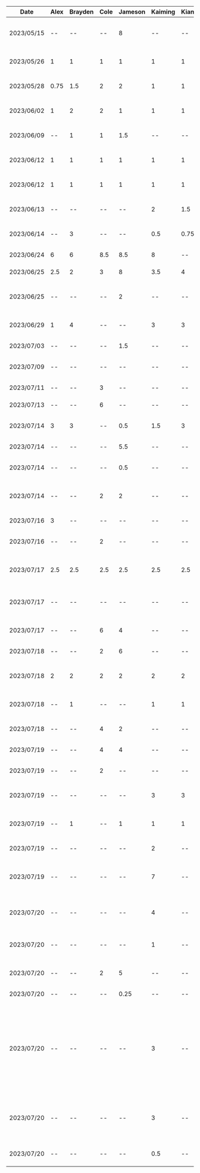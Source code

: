| Date | Alex | Brayden | Cole | Jameson | Kaiming | Kian | Toluwa | Task|
| --- | --- | --- |---| --- | --- | --- | --- | --- |
| 2023/05/15 | -- | -- | -- | 8 | -- | -- | -- | Learning Kotlin / Jetpack Compose |
| 2023/05/26 | 1 | 1 | 1 | 1 | 1 | 1 | 1 | Project brainstorming meeting |
| 2023/05/28 | 0.75 | 1.5 | 2 | 2 | 1 | 1 | 1 | Project proposal presentation |
| 2023/06/02 | 1 | 2 | 2 | 1 | 1 | 1 | 1 | Project proposal document |
| 2023/06/09 | -- | 1 | 1 | 1.5 | -- | -- | -- | Project Skeleton Creation |
| 2023/06/12 | 1 | 1 | 1 | 1 | 1 | 1 | 1 | D2: Buddy Proposal Review |
| 2023/06/12 | 1 | 1 | 1 | 1 | 1 | 1 | 1 | Architecture Brainstorm Meeting |
| 2023/06/13 | -- | -- | -- | -- | 2 | 1.5 | 1.5 | D2: Buddy proposal document |
| 2023/06/14 | -- | 3 | -- | -- | 0.5 | 0.75 | -- | D2: Buddy proposal document |
| 2023/06/24 | 6 | 6 | 8.5 | 8.5 | 8 | -- | 8.5 | D3: Demo feature work |
| 2023/06/25 | 2.5 | 2 | 3 | 8 | 3.5 | 4 | -- | D3: Demo feature work |
| 2023/06/25 | -- | -- | -- | 2 | -- | -- | -- | Passing data between views and improving nav |
| 2023/06/29 | 1 | 4 | -- | -- | 3 | 3 | 3 | D3: Prototype document work |
| 2023/07/03 | -- | -- | -- | 1.5 | -- | -- | -- | Changing input types |
| 2023/07/09 | -- | -- | -- | -- | -- | -- | 3 | working on authentication layer |
| 2023/07/11 | -- | -- | 3 | -- | -- | -- | -- | modifiable events |
| 2023/07/13 | -- | -- | 6 | -- | -- | -- | -- | modifiable events |
| 2023/07/14 | 3 | 3 | -- | 0.5 | 1.5 | 3 | -- | D4: Architectural Styles |
| 2023/07/14 | -- | -- | -- | 5.5 | -- | -- | -- | Adding Places API |
| 2023/07/14 | -- | -- | -- | 0.5 | -- | -- | -- | Fixing navigation bugs |
| 2023/07/14 | -- | -- | 2 | 2 | -- | -- | -- | upcoming maps feature designing and planning |
| 2023/07/16 | 3 | -- | -- | -- | -- | -- | -- | Add user to trip in the UI |
| 2023/07/16 | -- | -- | 2 | -- | -- | -- | -- | modifiable events debugging |
| 2023/07/17 | 2.5 | 2.5 | 2.5 | 2.5 | 2.5 | 2.5 | 2.5 | Group meeting, task planning and allocation |
| 2023/07/17 | -- | -- | -- | -- | -- | -- | 3 | working on saving authentication state |
| 2023/07/17 | -- | -- | 6 | 4 | -- | -- | -- | modifiable events debugging |
| 2023/07/18 | -- | -- | 2 | 6 | -- | -- | -- | get latlng from location |
| 2023/07/18 | 2 | 2 | 2 | 2 | 2 | 2 | 2 | Group meeting, deliverable task planning |
| 2023/07/18 | -- | 1 | -- | -- | 1 | 1 | -- | Budget feature designing |
| 2023/07/18 | -- | -- | 4 | 2 | -- | -- | -- | modify and delete events fixes |
| 2023/07/19 | -- | -- | 4 | 4 | -- | -- | -- | finish add delete events |
| 2023/07/19 | -- | -- | 2 | -- | -- | -- | -- | Add trip details to itinerary page |
| 2023/07/19 | -- | -- | -- | -- | 3 | 3 | -- | D5: Design Patterns Examples |
| 2023/07/19 | -- | 1 | -- | 1 | 1 | 1 | -- | discussion on budget feature design |
| 2023/07/19 | -- | -- | -- | -- | 2 | -- | -- | learn jetpack compose |
| 2023/07/19 | -- | -- | -- | -- | 7 | -- | -- | implementing budgeting feature on trip and event views |
| 2023/07/20 | -- | -- | -- | -- | 4 | -- | -- | added profile page and sign out functionality |
| 2023/07/20 | -- | -- | -- | -- | 1 | -- | -- | changes to authrepo and shared preferences |
| 2023/07/20 | -- | -- | 2 | 5 | -- | -- | -- | Added lines from trips to map |
| 2023/07/20 | -- | -- | -- | 0.25 | -- | -- | -- | Fixed date input |
| 2023/07/20 | -- | -- | -- | -- | 3 | -- | -- | added signout error checking with message popup for UI feedback and other misc changes related to auth and shared preferences |
| 2023/07/20 | -- | -- | -- | -- | 3 | -- | -- | adding dropdown menu and archive trips button to trips view |
| 2023/07/20 | -- | -- | -- | -- | 0.5 | -- | -- | refactored trips view layout |

